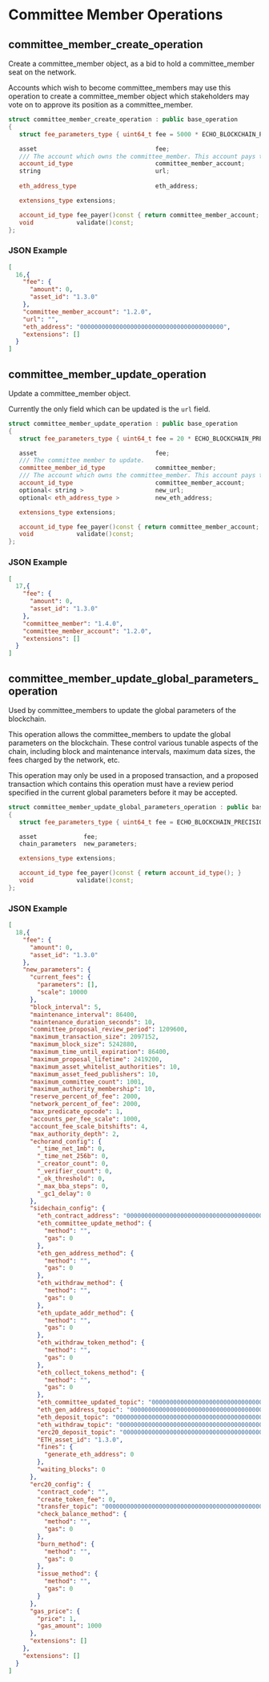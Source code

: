 # Committee Member Operations

## committee_member_create_operation

Create a committee_member object, as a bid to hold a committee_member seat on the network.

Accounts which wish to become committee_members may use this operation to create a committee_member object which stakeholders may vote on to approve its position as a committee_member.

```cpp
struct committee_member_create_operation : public base_operation
{
   struct fee_parameters_type { uint64_t fee = 5000 * ECHO_BLOCKCHAIN_PRECISION; };

   asset                                 fee;
   /// The account which owns the committee_member. This account pays the fee for this operation.
   account_id_type                       committee_member_account;
   string                                url;
   
   eth_address_type                      eth_address;

   extensions_type extensions;

   account_id_type fee_payer()const { return committee_member_account; }
   void            validate()const;
};
```

### JSON Example

```json
[
  16,{
    "fee": {
      "amount": 0,
      "asset_id": "1.3.0"
    },
    "committee_member_account": "1.2.0",
    "url": "",
    "eth_address": "0000000000000000000000000000000000000000",
    "extensions": []
  }
]
```

## committee_member_update_operation

Update a committee_member object.

Currently the only field which can be updated is the `url` field.

```cpp
struct committee_member_update_operation : public base_operation
{
   struct fee_parameters_type { uint64_t fee = 20 * ECHO_BLOCKCHAIN_PRECISION; };

   asset                                 fee;
   /// The committee member to update.
   committee_member_id_type              committee_member;
   /// The account which owns the committee_member. This account pays the fee for this operation.
   account_id_type                       committee_member_account;
   optional< string >                    new_url;
   optional< eth_address_type >          new_eth_address;

   extensions_type extensions;

   account_id_type fee_payer()const { return committee_member_account; }
   void            validate()const;
};
```

### JSON Example

```json
[
  17,{
    "fee": {
      "amount": 0,
      "asset_id": "1.3.0"
    },
    "committee_member": "1.4.0",
    "committee_member_account": "1.2.0",
    "extensions": []
  }
]
```

## committee_member_update_global_parameters_operation

Used by committee_members to update the global parameters of the blockchain.

This operation allows the committee_members to update the global parameters on the blockchain. These control various tunable aspects of the chain, including block and maintenance intervals, maximum data sizes, the fees charged by the network, etc.

This operation may only be used in a proposed transaction, and a proposed transaction which contains this operation must have a review period specified in the current global parameters before it may be accepted.

```cpp
struct committee_member_update_global_parameters_operation : public base_operation
{
   struct fee_parameters_type { uint64_t fee = ECHO_BLOCKCHAIN_PRECISION; };

   asset             fee;
   chain_parameters  new_parameters;

   extensions_type extensions;

   account_id_type fee_payer()const { return account_id_type(); }
   void            validate()const;
};
```

### JSON Example

```json
[
  18,{
    "fee": {
      "amount": 0,
      "asset_id": "1.3.0"
    },
    "new_parameters": {
      "current_fees": {
        "parameters": [],
        "scale": 10000
      },
      "block_interval": 5,
      "maintenance_interval": 86400,
      "maintenance_duration_seconds": 10,
      "committee_proposal_review_period": 1209600,
      "maximum_transaction_size": 2097152,
      "maximum_block_size": 5242880,
      "maximum_time_until_expiration": 86400,
      "maximum_proposal_lifetime": 2419200,
      "maximum_asset_whitelist_authorities": 10,
      "maximum_asset_feed_publishers": 10,
      "maximum_committee_count": 1001,
      "maximum_authority_membership": 10,
      "reserve_percent_of_fee": 2000,
      "network_percent_of_fee": 2000,
      "max_predicate_opcode": 1,
      "accounts_per_fee_scale": 1000,
      "account_fee_scale_bitshifts": 4,
      "max_authority_depth": 2,
      "echorand_config": {
        "_time_net_1mb": 0,
        "_time_net_256b": 0,
        "_creator_count": 0,
        "_verifier_count": 0,
        "_ok_threshold": 0,
        "_max_bba_steps": 0,
        "_gc1_delay": 0
      },
      "sidechain_config": {
        "eth_contract_address": "0000000000000000000000000000000000000000",
        "eth_committee_update_method": {
          "method": "",
          "gas": 0
        },
        "eth_gen_address_method": {
          "method": "",
          "gas": 0
        },
        "eth_withdraw_method": {
          "method": "",
          "gas": 0
        },
        "eth_update_addr_method": {
          "method": "",
          "gas": 0
        },
        "eth_withdraw_token_method": {
          "method": "",
          "gas": 0
        },
        "eth_collect_tokens_method": {
          "method": "",
          "gas": 0
        },
        "eth_committee_updated_topic": "0000000000000000000000000000000000000000000000000000000000000000",
        "eth_gen_address_topic": "0000000000000000000000000000000000000000000000000000000000000000",
        "eth_deposit_topic": "0000000000000000000000000000000000000000000000000000000000000000",
        "eth_withdraw_topic": "0000000000000000000000000000000000000000000000000000000000000000",
        "erc20_deposit_topic": "0000000000000000000000000000000000000000000000000000000000000000",
        "ETH_asset_id": "1.3.0",
        "fines": {
          "generate_eth_address": 0
        },
        "waiting_blocks": 0
      },
      "erc20_config": {
        "contract_code": "",
        "create_token_fee": 0,
        "transfer_topic": "0000000000000000000000000000000000000000000000000000000000000000",
        "check_balance_method": {
          "method": "",
          "gas": 0
        },
        "burn_method": {
          "method": "",
          "gas": 0
        },
        "issue_method": {
          "method": "",
          "gas": 0
        }
      },
      "gas_price": {
        "price": 1,
        "gas_amount": 1000
      },
      "extensions": []
    },
    "extensions": []
  }
]
```